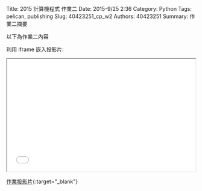 Title: 2015 計算機程式 作業二
Date: 2015-9/25 2:36
Category: Python
Tags: pelican, publishing
Slug: 40423251_cp_w2
Authors: 40423251
Summary: 作業二摘要

以下為作業二內容

利用 iframe 嵌入投影片:

<iframe src="40423251_cp_w2_p.html" width="500" height="300"></iframe>

[作業投影片](40423251_cp_w2_p.html){:target="_blank"}